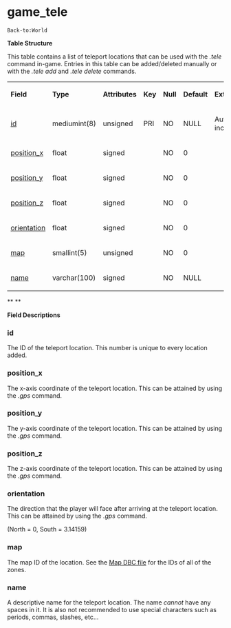 # game\_tele

`Back-to:World`

**Table Structure**

This table contains a list of teleport locations that can be used with the *.tele* command in-game. Entries in this table can be added/deleted manually or with the *.tele add* and *.tele delete* commands.

<table style="width:100%;">
<colgroup>
<col width="14%" />
<col width="14%" />
<col width="14%" />
<col width="14%" />
<col width="14%" />
<col width="14%" />
<col width="14%" />
</colgroup>
<tbody>
<tr class="odd">
<td><p><strong>Field</strong></p></td>
<td><p><strong>Type</strong></p></td>
<td><p><strong>Attributes</strong></p></td>
<td><p><strong>Key</strong></p></td>
<td><p><strong>Null</strong></p></td>
<td><p><strong>Default</strong></p></td>
<td><p><strong>Extra</strong></p></td>
</tr>
<tr class="even">
<td><p><a href="#game_tele-id">id</a></p></td>
<td><p>mediumint(8)</p></td>
<td><p>unsigned</p></td>
<td><p>PRI</p></td>
<td><p>NO</p></td>
<td><p>NULL</p></td>
<td><p>Auto increment</p></td>
</tr>
<tr class="odd">
<td><p><a href="#game_tele-position_x">position_x</a></p></td>
<td><p>float</p></td>
<td><p>signed</p></td>
<td><p> </p></td>
<td><p>NO</p></td>
<td><p>0</p></td>
<td><p> </p></td>
</tr>
<tr class="even">
<td><p><a href="#game_tele-position_y">position_y</a></p></td>
<td><p>float</p></td>
<td><p>signed</p></td>
<td><p> </p></td>
<td><p>NO</p></td>
<td><p>0</p></td>
<td><p> </p></td>
</tr>
<tr class="odd">
<td><p><a href="#game_tele-position_z">position_z</a></p></td>
<td><p>float</p></td>
<td><p>signed</p></td>
<td><p> </p></td>
<td><p>NO</p></td>
<td><p>0</p></td>
<td><p> </p></td>
</tr>
<tr class="even">
<td><p><a href="#game_tele-orientation">orientation</a></p></td>
<td><p>float</p></td>
<td><p>signed</p></td>
<td><p> </p></td>
<td><p>NO</p></td>
<td><p>0</p></td>
<td><p> </p></td>
</tr>
<tr class="odd">
<td><p><a href="#game_tele-map">map</a></p></td>
<td><p>smallint(5)</p></td>
<td><p>unsigned</p></td>
<td><p> </p></td>
<td><p>NO</p></td>
<td><p>0</p></td>
<td><p> </p></td>
</tr>
<tr class="even">
<td><p><a href="#game_tele-name">name</a></p></td>
<td><p>varchar(100)</p></td>
<td><p>signed</p></td>
<td><p> </p></td>
<td><p>NO</p></td>
<td><p>NULL</p></td>
<td><p> </p></td>
</tr>
</tbody>
</table>

**
**

**Field Descriptions**

### id

The ID of the teleport location. This number is unique to every location added.

### position\_x

The x-axis coordinate of the teleport location. This can be attained by using the *.gps* command.

### position\_y

The y-axis coordinate of the teleport location. This can be attained by using the *.gps* command.

### position\_z

The z-axis coordinate of the teleport location. This can be attained by using the *.gps* command.

### orientation

The direction that the player will face after arriving at the teleport location. This can be attained by using the *.gps* command.

(North = 0, South = 3.14159)

### map

The map ID of the location. See the [Map DBC file](http://collab.kpsn.org/display/tc/Map) for the IDs of all of the zones.

### name

A descriptive name for the teleport location. The name *cannot* have any spaces in it. It is also not recommended to use special characters such as periods, commas, slashes, etc...
